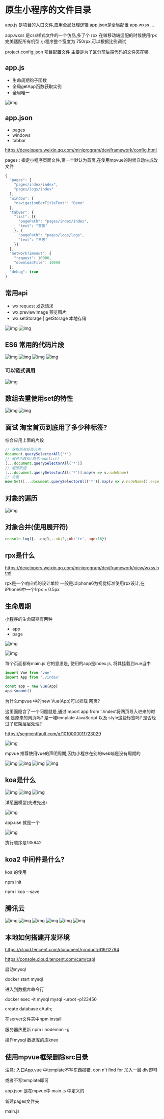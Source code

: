 # 原生小程序的文件目录

app.js 是项目的入口文件,应用全局处理逻辑
app.json是全局配置
app.wxss ...

app.wxss 是css样式文件的一个仿品,多了个 rpx 在做移动端适配的时候使用rpx完美适配所有机型,小程序整个宽度为 750rpx,可以根据比例调试

project.config.json 项目配置文件 主要是为了区分前后端代码的文件夹在哪



## app.js

* 生命周期钩子函数
* 全局getApp函数获取实例
* 全局唯一

![img](./images/vue-music00015.png)

## app.json

* pages
* windows
* tabbar

https://developers.weixin.qq.com/miniprogram/dev/framework/config.html

pages : 指定小程序页面文件,第一个默认为首页,在使用mpvue的时候自动生成改文件

```js
{
  "pages": [
    "pages/index/index",
    "pages/logs/index"
  ],
  "window": {
    "navigationBarTitleText": "Demo"
  },
  "tabBar": {
    "list": [{
      "pagePath": "pages/index/index",
      "text": "首页"
    }, {
      "pagePath": "pages/logs/logs",
      "text": "日志"
    }]
  },
  "networkTimeout": {
    "request": 10000,
    "downloadFile": 10000
  },
  "debug": true
}
```

## 常用api

* wx.request 发送请求
* wx.previewImage 预览图片
* wx.setStorage | getStorage 本地存储


![img](./images/vue-music00016.png)
![img](./images/vue-music00017.png)

## ES6 常用的代码片段

![img](./images/vue-music00018.png)
![img](./images/vue-music00019.png)
![img](./images/vue-music00020.png)
![img](./images/vue-music00022.png)

### 可以链式调用

![img](./images/vue-music00023.png)

## 数组去重使用set的特性

![img](./images/vue-music00024.png)
![img](./images/vue-music00025.png)


## 面试 淘宝首页到底用了多少种标签?

综合应用上面的片段

```js
// 获取所有标签元素
document.querySelectorAll('*')
// 展开为数组(原生nodelist)
[...document.querySelectorAll('*')]
// 遍历数组
[...document.querySelectorAll('*')].map(v => v.nodeName)
// 去重
new Set([...document.querySelectorAll('*')].map(v => v.nodeName)).seze
```


## 对象的遍历
![img](./images/vue-music00026.png)

## 对象合并(使用展开符)

```js
console.log({...obj1,..obj2,job:'fe', age:16})
```

## rpx是什么

https://developers.weixin.qq.com/miniprogram/dev/framework/view/wxss.html

rpx是一个响应式的设计单位
一般是以iphone6为视觉标准使用rpx设计,在iPhone6中一个1rpx = 0.5px


## 生命周期

小程序的生命周期有两种

* app
* page

![img](./images/vue-music00027.png)


![img](./images/vue-music00028.png)


每个页面都有main.js 它的意思是, 使用的app是index.js,
将其挂载到vue当中

```js
import Vue from 'vue'
import App from './index'

const app = new Vue(App)
app.$mount()
```

为什么mpvue 中的new Vue(App)可以挂载 网页?

这里面隐含了一个问题就是,通过import app from './index'将网页导入进来的时候,是原来的网页吗? 是一堆template JavaScript 以及 style这些标签吗?
是否经过了框架层层处理?

https://segmentfault.com/q/1010000011723029


![img](./images/vue-music00029.png)

mpvue 推荐使用vue的声明周期,因为小程序在别的web端是没有周期的

![img](./images/vue-music00030.png)
![img](./images/vue-music00031.png)
![img](./images/vue-music00033.png)
![img](./images/vue-music00034.png)




## koa是什么
![img](./images/vue-music00035.png)
![img](./images/vue-music00036.png)
![img](./images/vue-music00037.png)

洋葱圈模型(先进先出)

![img](./images/vue-music00038.png)

app.use 就是一个

![img](./images/vue-music00039.png)

执行顺序是135642




## koa2 中间件是什么?



koa 的使用

npm init

npm i koa --save

## 腾讯云

![img](./images/vue-music00040.png)
![img](./images/vue-music00041.png)
![img](./images/vue-music00042.png)
![img](./images/vue-music00043.png)
![img](./images/vue-music00044.png)
![img](./images/vue-music00045.png)


## 本地如何搭建开发环境
https://cloud.tencent.com/document/product/619/12794

https://console.cloud.tencent.com/cam/capi



启动mysql

docker start mysql

进入到数据库命令行

docker exec -it mysql mysql -uroot -p123456

create database cAuth;


在server文件夹中npm install

服务器热更新
npm i nodemon -g

操作mysql 数据库的库knex

## 使用mpvue框架删除src目录

注意: 入口App.vue 中template不写东西报错, con n't find for 加入一层 div即可

或者不写template即可

app.json 是在mpvue中 main.js 中定义的


新建pages文件夹

 main.js
